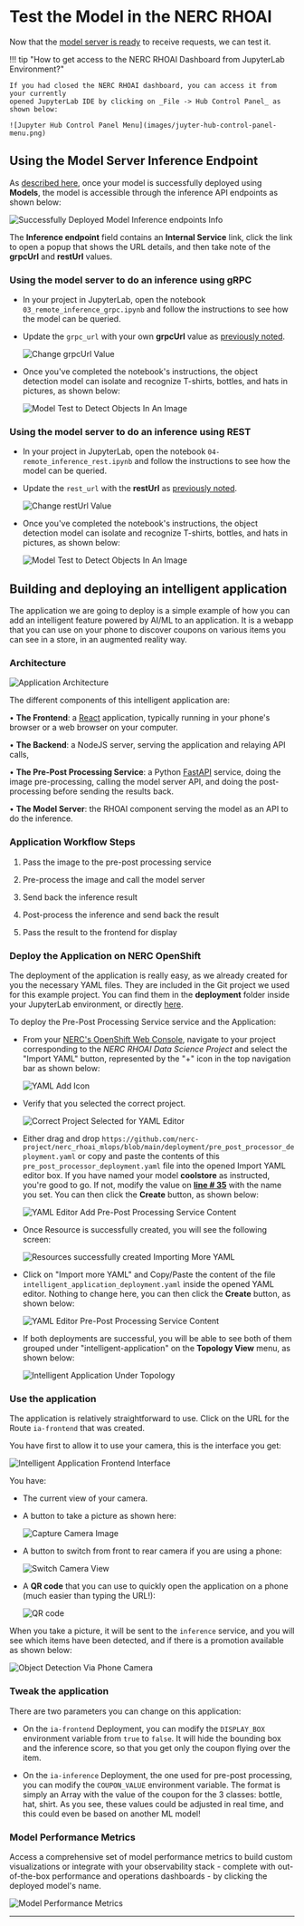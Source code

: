 # Test the Model in the NERC RHOAI

Now that the [model server is ready](model-serving-in-the-rhoai.md) to receive requests,
we can test it.

!!! tip "How to get access to the NERC RHOAI Dashboard from JupyterLab Environment?"

    If you had closed the NERC RHOAI dashboard, you can access it from your currently
    opened JupyterLab IDE by clicking on _File -> Hub Control Panel_ as shown below:

    ![Jupyter Hub Control Panel Menu](images/juyter-hub-control-panel-menu.png)

## Using the Model Server Inference Endpoint

As [described here](model-serving-in-the-rhoai.md#deploy-the-model), once your
model is successfully deployed using **Models**, the model is accessible through
the inference API endpoints as shown below:

![Successfully Deployed Model Inference endpoints Info](images/deployed-model-inference-endpoints.png)

The **Inference endpoint** field contains an **Internal Service** link, click
the link to open a popup that shows the URL details, and then take note of
the **grpcUrl** and **restUrl** values.

### Using the model server to do an inference using gRPC

-   In your project in JupyterLab, open the notebook `03_remote_inference_grpc.ipynb`
    and follow the instructions to see how the model can be queried.

-   Update the `grpc_url` with your own **grpcUrl** value as [previously noted](#using-the-model-server-inference-endpoint).

    ![Change grpcUrl Value](images/change-grpc-url-value.png)

-   Once you've completed the notebook's instructions, the object detection model
    can isolate and recognize T-shirts, bottles, and hats in pictures, as shown below:

    ![Model Test to Detect Objects In An Image](images/model-test-object-detection.png)

### Using the model server to do an inference using REST

-   In your project in JupyterLab, open the notebook `04-remote_inference_rest.ipynb`
    and follow the instructions to see how the model can be queried.

-   Update the `rest_url` with the **restUrl** as [previously noted](#using-the-model-server-inference-endpoint).

    ![Change restUrl Value](images/change-rest-url-value.png)

-   Once you've completed the notebook's instructions, the object detection model
    can isolate and recognize T-shirts, bottles, and hats in pictures, as shown below:

    ![Model Test to Detect Objects In An Image](images/model-test-object-detection.png)

## Building and deploying an intelligent application

The application we are going to deploy is a simple example of how you can add an
intelligent feature powered by AI/ML to an application. It is a webapp that you
can use on your phone to discover coupons on various items you can see in a store,
in an augmented reality way.

### Architecture

![Application Architecture](images/intelligent-application-architecture.png)

The different components of this intelligent application are:

• **The Frontend**: a [React](https://react.dev/) application, typically running
in your phone's browser or a web browser on your computer.

• **The Backend**: a NodeJS server, serving the application and relaying API calls,

• **The Pre-Post Processing Service**: a Python [FastAPI](https://fastapi.tiangolo.com/)
service, doing the image pre-processing, calling the model server API, and doing
the post-processing before sending the results back.

• **The Model Server**: the RHOAI component serving the model as an API to do
the inference.

### Application Workflow Steps

1. Pass the image to the pre-post processing service

2. Pre-process the image and call the model server

3. Send back the inference result

4. Post-process the inference and send back the result

5. Pass the result to the frontend for display

### Deploy the Application on NERC OpenShift

The deployment of the application is really easy, as we already created for you
the necessary YAML files. They are included in the Git project we used for this
example project. You can find them in the **deployment** folder inside your JupyterLab
environment, or directly [here](https://github.com/nerc-project/nerc_rhoai_mlops/tree/main/deployment).

To deploy the Pre-Post Processing Service service and the Application:

-   From your [NERC's OpenShift Web Console](https://console.apps.shift.nerc.mghpcc.org/),
    navigate to your project corresponding to the _NERC RHOAI Data Science Project_
    and select the "Import YAML" button, represented by the "+" icon in the top
    navigation bar as shown below:

    ![YAML Add Icon](images/yaml-upload-plus-icon.png)

-   Verify that you selected the correct project.

    ![Correct Project Selected for YAML Editor](images/project-verify-yaml-editor.png)

-   Either drag and drop `https://github.com/nerc-project/nerc_rhoai_mlops/blob/main/deployment/pre_post_processor_deployment.yaml`
    or copy and paste the contents of this `pre_post_processor_deployment.yaml`
    file into the opened Import YAML editor box. If you have named your model
    **coolstore** as instructed, you're good to go. If not, modify the value on
    **[line # 35](https://github.com/nerc-project/nerc_rhoai_mlops/blob/main/deployment/pre_post_processor_deployment.yaml#L35)**
    with the name you set. You can then click the **Create** button, as shown below:

    ![YAML Editor Add Pre-Post Processing Service Content](images/pre_post_processor_deployment-yaml-content.png)

-   Once Resource is successfully created, you will see the following screen:

    ![Resources successfully created Importing More YAML](images/yaml-import-new-content.png)

-   Click on "Import more YAML" and Copy/Paste the content of the file `intelligent_application_deployment.yaml`
    inside the opened YAML editor. Nothing to change here, you can then click the
    **Create** button, as shown below:

    ![YAML Editor Pre-Post Processing Service Content](images/intelligent_application_deployment-yaml-content.png)

-   If both deployments are successful, you will be able to see both of them grouped
    under "intelligent-application" on the **Topology View** menu, as shown below:

    ![Intelligent Application Under Topology](images/intelligent_application-topology.png)

### Use the application

The application is relatively straightforward to use. Click on the URL for the
Route `ia-frontend` that was created.

You have first to allow it to use your camera, this is the interface you get:

![Intelligent Application Frontend Interface](images/intelligent-application-frontend-interface.png)

You have:

-   The current view of your camera.

-   A button to take a picture as shown here:

    ![Capture Camera Image](images/capture-camera-image.png)

-   A button to switch from front to rear camera if you are using a phone:

    ![Switch Camera View](images/switch-camera-view.png)

-   A **QR code** that you can use to quickly open the application on a phone
    (much easier than typing the URL!):

    ![QR code](images/QR-code.png)

When you take a picture, it will be sent to the `inference` service, and you will
see which items have been detected, and if there is a promotion available as shown
below:

![Object Detection Via Phone Camera](images/object-detection-via-phone.jpg)

### Tweak the application

There are two parameters you can change on this application:

-   On the `ia-frontend` Deployment, you can modify the `DISPLAY_BOX` environment
    variable from `true` to `false`. It will hide the bounding box and the inference
    score, so that you get only the coupon flying over the item.

-   On the `ia-inference` Deployment, the one used for pre-post processing, you
    can modify the `COUPON_VALUE` environment variable. The format is simply an
    Array with the value of the coupon for the 3 classes: bottle, hat, shirt. As
    you see, these values could be adjusted in real time, and this could even be
    based on another ML model!

### Model Performance Metrics

Access a comprehensive set of model performance metrics to build custom visualizations
or integrate with your observability stack - complete with out-of-the-box performance
and operations dashboards - by clicking the deployed model's name.

![Model Performance Metrics](images/model-performance-metrics.png)

---
